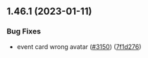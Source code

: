 ## 1.46.1 (2023-01-11)


### Bug Fixes

* event card wrong avatar ([#3150](https://github.com/EddieHubCommunity/LinkFree/issues/3150)) ([7f1d276](https://github.com/EddieHubCommunity/LinkFree/commit/7f1d2762ef10b19699c47d57cb02f5ae5440a301))



